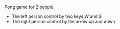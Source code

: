 Pong game for 2 people
- The left person control by two keys W and S
- The right person control by the arrow up and down
